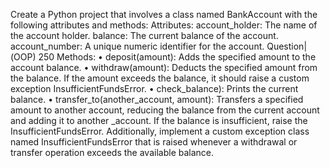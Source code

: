 Create a Python project that involves a class named BankAccount with the following attributes
and methods: Attributes: account_holder: The name of the account holder. balance: The current
balance of the account. account_number: A unique numeric identifier for the account. Question|(OOP)
250 Methods: • deposit(amount): Adds the specified amount to the account balance. • withdraw(amount):
Deducts the specified amount from the balance. If the amount exceeds the balance, it should raise a
custom exception InsufficientFundsError. • check_balance): Prints the current balance. •
transfer_to(another_account, amount): Transfers a specified amount to another account,
reducing the balance from the current account and adding it to another _account. 
If the balance is insufficient, raise the InsufficientFundsError. Additionally, implement a custom
exception class named InsufficientFundsError that is raised whenever a withdrawal or transfer
operation exceeds the
available balance.
